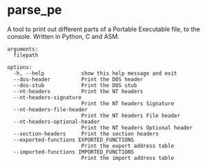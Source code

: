 # parse_pe
A tool to print out different parts of a Portable Executable file, to the console.
Written in Python, C and ASM.

```
arguments:
  filepath

options:
  -h, --help            show this help message and exit
  --dos-header          Print the DOS header
  --dos-stub            Print the DOS stub
  --nt-headers          Print the NT headers
  --nt-headers-signature
                        Print the NT headers Signature
  --nt-headers-file-header
                        Print the NT headers File header
  --nt-headers-optional-header
                        Print the NT headers Optional header
  --section-headers     Print the section headers
  --exported-functions EXPORTED_FUNCTIONS
                        Print the export address table
  --imported-functions IMPORTED_FUNCTIONS
                        Print the import address table
```
